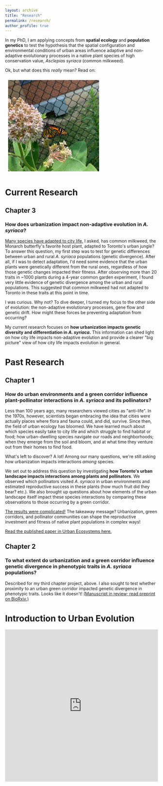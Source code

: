 ```yaml
---
layout: archive
title: "Research"
permalink: /research/
author_profile: true
---
```


In my PhD, I am applying concepts from **spatial ecology** and **population genetics** to test the hypothesis that the spatial configuration and environmental conditions of urban areas influence adaptive and non-adaptive evolutionary processes in a native plant species of high conservation value, *Asclepias syriaca* (common milkweed).

Ok, but what does this *really* mean? Read on:

<div class="fade-in-image">
  <img style="float: center;" src= "./images/square_mw.jpeg" alt = "Milkweed with Monarch butterfly in Toronto. PC: Vanessa Nhan" width="300" height="300" hspace="10" vspace="10">
</div>

# Current Research

## Chapter 3
### How does urbanization impact non-adaptive evolution in *A. syriaca*?

[Many species have adapted to city life.](https://urbanevolution-litc.com/?s=adaptation) I asked, has common milkweed, the Monarch butterfly's favorite host plant, adapted to Toronto's urban jungle? To answer this question, my first step was to test for genetic differences between urban and rural *A. syriaca* populations (genetic divergence). After all, if I was to detect adaptation, I'd need some evidence that the urban plants were genetically different from the rural ones, regardless of how those genetic changes impacted their fitness. After observing more than 20 traits in ~1000 plants during a 4-year common garden experiment, I found very little evidence of genetic divergence among the urban and rural populations. This suggested that common milkweed had not adapted to Toronto in these traits at this point in time.

I was curious. Why not? To dive deeper, I turned my focus to the other side of evolution: the non-adaptive evolutionary processes, gene flow and genetic drift. How might these forces be preventing adaptation from occurring?

My current research focuses on **how urbanization impacts genetic diversity and differentiation in *A. syriaca*.** This information can shed light on how city life impacts non-adaptive evolution and provide a clearer "big picture" view of how city life impacts evolution in general.


# Past Research

## Chapter 1
### How do urban environments and a green corridor influence plant-pollinator interactions in *A. syriaca* and its pollinators?

Less than 100 years ago, many researchers viewed cities as "anti-life". In the 1970s, however, scientists began embracing the idea that cities were actually places where flora and fauna could, and did, survive. Since then, the field of urban ecology has bloomed. We have learned much about which species easily take to city life and which struggle to find habitat or food; how urban-dwelling species navigate our roads and neighborhoods; when they emerge from the soil and bloom, and at what time they venture out from their homes to find food.

What's left to discover? A lot! Among our many questions, we're still asking how urbanization impacts interactions *among* species.

We set out to address this question by investigating **how Toronto's urban landscape impacts interactions among plants and pollinators**. We observed which pollinators visited *A. syriaca* in urban environments and estimated reproductive success in these plants (how much fruit did they bear? etc.). We also brought up questions about how elements of the urban landscape itself impact these species interactions by comparing these observations to those occurring by a green corridor.

[The results were complicated!](https://twitter.com/SophieBreitbart/status/1572968593536458752) The takeaway message? Urbanization, green corridors, and pollinator communities can shape the reproductive investment and fitness of native plant populations in complex ways!

[Read the published paper in Urban Ecosystems here.](https://link.springer.com/article/10.1007/s11252-022-01278-9)


## Chapter 2
### To what extent do urbanization and a green corridor influence genetic divergence in phenotypic traits in *A. syriaca* populations?

Described for my third chapter project, above. I also sought to test whether proximity to an urban green corridor impacted genetic divergence in phenotypic traits. Looks like it doesn't! [(Manuscript in review; read preprint on BioRxiv.)](https://www.biorxiv.org/content/10.1101/2023.04.04.535613v1)
  

# Introduction to Urban Evolution

<iframe src="https://storymaps.arcgis.com/stories/446efee44f8d49578d3c62bfe2c25fc1" width="100%" height="500px" frameborder="0" allowfullscreen allow="geolocation"></iframe>
